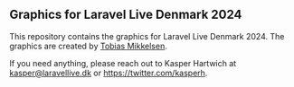 ## Graphics for Laravel Live Denmark 2024
This repository contains the graphics for Laravel Live Denmark 2024. The graphics are created by [Tobias Mikkelsen](https://tobiasmik.dk/).

If you need anything, please reach out to Kasper Hartwich at kasper@laravellive.dk or https://twitter.com/kasperh.
